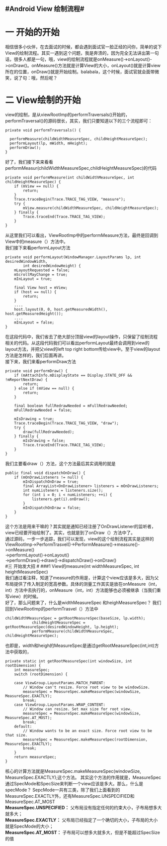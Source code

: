 #Android View 绘制流程#
----
# 一 开始的开始 #
相信很多小伙伴，在去面试的时候，都会遇到面试官一脸正经的问你，简单的说下View的绘制流程。其实一遇到这个问题，我是奔溃的，因为完全无法讲出第一句话，很多人都是一句，哦，view的绘制流程就是onMeasure()->onLayout()->onDraw()。onMeasure()方法就是计算View的大小，onLayout()就是计算view所在的位置，onDraw()就是开始绘制。balabala，这个时候，面试官就会面带微笑，说了句：哦，然后呢？  
# 二 View绘制的开始 #
view的绘制，是从viewRootImp的performTraversals()开始的，performTraversal()的源码很长，其实，我们只要知道以下的三个流程即可：    

    private void performTraversals() {
    
      performMeasure(childWidthMeasureSpec, childHeightMeasureSpec);
      performLayout(lp, mWidth, mHeight);
      performDraw();
    }
好了，我们接下来来看看performMeasur(childWidthMeasureSpec,childHeightMeasureSpec)的代码  

    private void performMeasure(int childWidthMeasureSpec, int childHeightMeasureSpec) {
        if (mView == null) {
            return;
        }
        Trace.traceBegin(Trace.TRACE_TAG_VIEW, "measure");
        try {
            mView.measure(childWidthMeasureSpec, childHeightMeasureSpec);
        } finally {
            Trace.traceEnd(Trace.TRACE_TAG_VIEW);
        }
    }

从这里我们可以看出，ViewRootImp中的performMeasure方法，最终是回调到View中的measure（）方法中。  
我们接下来看performLayout方法  

    private void performLayout(WindowManager.LayoutParams lp, int desiredWindowWidth,
            int desiredWindowHeight) {
        mLayoutRequested = false;
        mScrollMayChange = true;
        mInLayout = true;

        final View host = mView;
        if (host == null) {
            return;
        }
        ....
        host.layout(0, 0, host.getMeasuredWidth(), host.getMeasuredHeight());
        ....
        mInLayout = false;
    }
在这段代码中，我们省去了绝大部分顶层view的layout操作，只保留了绘制流程相关的代码。从这段代码我们可以看出performLayout最终会调用到view的layout方法，并把父view的left top right bottom传给view中。至于view的layout方法是怎样的，我们后面再讲。  
接下来，我们来看performDraw方法  

    private void performDraw() {
        if (mAttachInfo.mDisplayState == Display.STATE_OFF && !mReportNextDraw) {
            return;
        } else if (mView == null) {
            return;
        }

        final boolean fullRedrawNeeded = mFullRedrawNeeded;
        mFullRedrawNeeded = false;

        mIsDrawing = true;
        Trace.traceBegin(Trace.TRACE_TAG_VIEW, "draw");
        try {
            draw(fullRedrawNeeded);
        } finally {
            mIsDrawing = false;
            Trace.traceEnd(Trace.TRACE_TAG_VIEW);
        }
    }
我们主要看draw（）方法，这个方法最后其实调用的就是  

    public final void dispatchOnDraw() {
        if (mOnDrawListeners != null) {
            mInDispatchOnDraw = true;
            final ArrayList<OnDrawListener> listeners = mOnDrawListeners;
            int numListeners = listeners.size();
            for (int i = 0; i < numListeners; ++i) {
                listeners.get(i).onDraw();
            }
            mInDispatchOnDraw = false;
        }
    }
这个方法是用来干嘛的？其实就是通知已经注册了OnDrawListener的监听者，view已经要开始绘制了。其实，也就是到了onDraw（）方法中了。  
通过源码，一步一步追踪，我们可以发现，view的这个绘制流程其实是这样的  
ViewRootImp->PerformTrasvel()->PerformMeasure()->measure()->onMeasure()  
->performLayout()->onLayout()  
->performDraw()->draw()->dispatchDraw()->onDraw()  
#三 开始发大招 #
###1 View的measure(int widthMeasureSpec, int heightMeasureSpec)  
我们通过看注释，知道了measure的作用是，计算这个view应该是多大，因为父布局提供了传入制定的宽高参数。具体的测量工作其实是放在onMeasure（int，int）方法中去执行的，onMeasure（int，int）方法能够也必须被继承（当我们重写view）的时候。  
好了，那么问题来了，什么是widthMeasureSpec 和heighMeasureSpec？
我们回到ViewRootImp的performTrasvel（）方法中  

    childWidthMeasureSpec = getRootMeasureSpec(baseSize, lp.width);
                childHeightMeasureSpec = getRootMeasureSpec(desiredWindowHeight, lp.height);
                performMeasure(childWidthMeasureSpec, childHeightMeasureSpec);
也即是，width和heigh的MeasureSpec是通过getRootMeasureSpec(int,int)方法中获取的，
  
    private static int getRootMeasureSpec(int windowSize, int rootDimension) {
        int measureSpec;
        switch (rootDimension) {

        case ViewGroup.LayoutParams.MATCH_PARENT:
            // Window can't resize. Force root view to be windowSize.
            measureSpec = MeasureSpec.makeMeasureSpec(windowSize, MeasureSpec.EXACTLY);
            break;
        case ViewGroup.LayoutParams.WRAP_CONTENT:
            // Window can resize. Set max size for root view.
            measureSpec = MeasureSpec.makeMeasureSpec(windowSize, MeasureSpec.AT_MOST);
            break;
        default:
            // Window wants to be an exact size. Force root view to be that size.
            measureSpec = MeasureSpec.makeMeasureSpec(rootDimension, MeasureSpec.EXACTLY);
            break;
        }
        return measureSpec;
    }
核心的计算方法就是MeasureSpec.makeMeasureSpec(windowSize, MeasureSpec.EXACTLY);这个方法。
其实这个方法的作用就是，MeasureSpec通过SpecMode和SpecSize来判断一个view应该是多大。那么，什么是specMode？
SepcMode一共有三类，除了我们上面看到的MeasureSpec.EXACTLY外，还有MeasureSpec.UNSPECIFIED和MeasureSpec.AT_MOST  
**MeasureSpec.UNSPECIFIED：** 父布局没有指定任何的约束大小，子布局想多大就多大；  
**MeasureSpec.EXACTLY：** 父布局已经指定了一个确切的大小，子布局的大小就是SpecMode的大小；  
**MeasureSpec.AT_MOST：** 子布局可以想多大就多大，但是不能超过SpecSize的值
